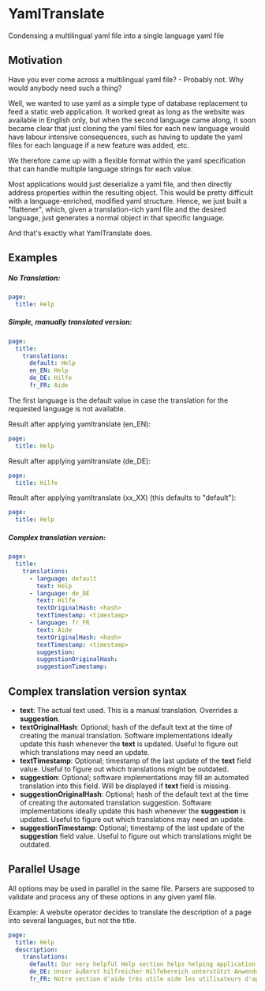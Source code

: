 # YamlTranslate

Condensing a multilingual yaml file into a single language yaml file

## Motivation

Have you ever come across a multilingual yaml file? - Probably not. Why would anybody need such a thing?

Well, we wanted to use yaml as a 
simple type of database replacement to feed a static web application. It worked great as long as 
the website was available in English only, but when the second language came along, it soon became clear that just 
cloning the yaml files for each new language would have labour intensive consequences, 
such as having to update the yaml files for each language if a new feature was added, etc.

We therefore came up with a flexible format within the yaml specification that can handle 
multiple language strings for each value.

Most applications would just deserialize a yaml file, and then directly address properties within the resulting object. This would be pretty difficult with a language-enriched, modified yaml structure. Hence, we just built a "flattener", which, given a translation-rich yaml file and the desired language, just generates a normal object in that specific language.

And that's exactly what YamlTranslate does.

## Examples
##### No Translation:
```yaml
page:
  title: Help
```

##### Simple, manually translated version:
```yaml
page:
  title:
    translations:
      default: Help
      en_EN: Help
      de_DE: Hilfe
      fr_FR: Aide
```
The first language is the default value in case the translation for the requested language is not available.

Result after applying yamltranslate (en_EN):
```yaml
page:
  title: Help
```
Result after applying yamltranslate (de_DE):
```yaml
page:
  title: Hilfe
```
Result after applying yamltranslate (xx_XX) (this defaults to "default"):
```yaml
page:
  title: Help
```


##### Complex translation version:
```yaml
page:
  title:
    translations:
      - language: default
        text: Help
      - language: de_DE
        text: Hilfe
        textOriginalHash: <hash>
        textTimestamp: <timestamp>
      - language: fr_FR
        text: Aide
        textOriginalHash: <hash>
        textTimestamp: <timestamp>
        suggestion: 
        suggestionOriginalHash:
        suggestionTimestamp: 
```

## Complex translation version syntax

* **text**: The actual text used. This is a manual translation. Overrides a **suggestion**.
* **textOriginalHash**: Optional; hash of the default text at the time of creating the manual translation. Software implementations ideally update this hash whenever the **text** is updated. Useful to figure out which translations may need an update.
* **textTimestamp**: Optional; timestamp of the last update of the **text** field value. Useful to figure out which translations might be outdated.
* **suggestion**: Optional; software implementations may fill an automated translation into this field. Will be displayed if **text** field is missing.
* **suggestionOriginalHash**: Optional; hash of the default text at the time of creating the automated translation suggestion. Software implementations ideally update this hash whenever the **suggestion** is updated. Useful to figure out which translations may need an update.
* **suggestionTimestamp**: Optional; timestamp of the last update of the **suggestion** field value. Useful to figure out which translations might be outdated.

## Parallel Usage

All options may be used in parallel in the same file. Parsers are supposed to validate and process any of these options in any given yaml file. 

Example: A website operator decides to translate the description of a page into several languages, but not the title.

```yaml
page:
  title: Help
  description:
    translations:
      default: Our very helpful Help section helps helping application consumers in a helpful way.
      de_DE: Unser äußerst hilfreicher Hilfebereich unterstützt Anwendungsnutzer auf hilfreiche Weise.
      fr_FR: Notre section d'aide très utile aide les utilisateurs d'applications à s'en servir de manière utile.
```